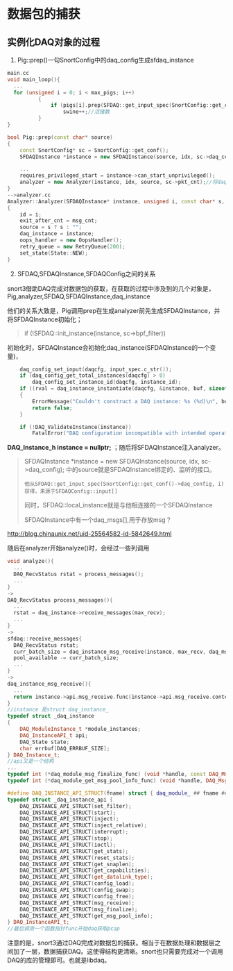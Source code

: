 # 数据包的捕获

## 实例化DAQ对象的过程

1. Pig::prep()一句SnortConfig中的daq_config生成sfdaq_instance

``` c++
main.cc
void main_loop(){
  ...
  for (unsigned i = 0; i < max_pigs; i++)
          {
              if (pigs[i].prep(SFDAQ::get_input_spec(SnortConfig::get_conf()->daq_config, i)))
                  swine++;//活猪数
          }
}

bool Pig::prep(const char* source)
{
    const SnortConfig* sc = SnortConfig::get_conf();
    SFDAQInstance *instance = new SFDAQInstance(source, idx, sc->daq_config);

    ...  
    requires_privileged_start = instance->can_start_unprivileged();
    analyzer = new Analyzer(instance, idx, source, sc->pkt_cnt);//将daq_instance赋给analyzer
}
-->analyzer.cc
Analyzer::Analyzer(SFDAQInstance* instance, unsigned i, const char* s, uint64_t msg_cnt)
{
    id = i;
    exit_after_cnt = msg_cnt;
    source = s ? s : "";
    daq_instance = instance;
    oops_handler = new OopsHandler();
    retry_queue = new RetryQueue(200);
    set_state(State::NEW);
}
```

2. SFDAQ,SFDAQInstance,SFDAQConfig之间的关系

  snort3借助DAQ完成对数据包的获取，在获取的过程中涉及到的几个对象是，Pig,analyzer,SFDAQ,SFDAQInstance,daq_instance
 
他们的关系大致是，Pig调用prep在生成analyzer前先生成SFDAQInstance，并将SFDAQInstance初始化；

>  if (!SFDAQ::init_instance(instance, sc->bpf_filter)) 

初始化时，SFDAQInstance会初始化daq_instance(SFDAQInstance的一个变量)，

``` c++
    daq_config_set_input(daqcfg, input_spec.c_str());
    if (daq_config_get_total_instances(daqcfg) > 0)
        daq_config_set_instance_id(daqcfg, instance_id);
    if ((rval = daq_instance_instantiate(daqcfg, &instance, buf, sizeof(buf))) != DAQ_SUCCESS)
    {
        ErrorMessage("Couldn't construct a DAQ instance: %s (%d)\n", buf, rval);
        return false;
    }

    if (!DAQ_ValidateInstance(instance))
        FatalError("DAQ configuration incompatible with intended operation.\n");
```

**DAQ_Instance_h instance = nullptr;** ；随后将SFDAQInstance注入analyzer。

>  SFDAQInstance *instance = new SFDAQInstance(source, idx, sc->daq_config); 中的source就是SFDAQInstance绑定的、监听的接口。
>  
>     他从SFDAQ::get_input_spec(SnortConfig::get_conf()->daq_config, i)获得，来源于SFDAQConfig::input[]
>  
>  同时，SFDAQ::local_instance就是与他相连接的一个SFDAQInstance
>
>  SFDAQInstance中有一个daq_msgs[],用于存放msg？

http://blog.chinaunix.net/uid-25564582-id-5842649.html

随后在analyzer开始analyze()时，会经过一些列调用
``` c++
void analyze(){
  ...
  DAQ_RecvStatus rstat = process_messages();
  ...
}
->
DAQ_RecvStatus process_messages(){
  ...
  rstat = daq_instance->receive_messages(max_recv);
  ...
}
->
sfdaq::receive_messages{
  DAQ_RecvStatus rstat;
  curr_batch_size = daq_instance_msg_receive(instance, max_recv, daq_msgs, &rstat);
  pool_available -= curr_batch_size;
  ...
}
->
daq_instance_msg_receive(){
  ...
  return instance->api.msg_receive.func(instance->api.msg_receive.context, max_recv, msgs, rstat);
}
//instance 是struct daq_instance_
typedef struct _daq_instance
{
    DAQ_ModuleInstance_t *module_instances;
    DAQ_InstanceAPI_t api;
    DAQ_State state;
    char errbuf[DAQ_ERRBUF_SIZE];
} DAQ_Instance_t;
//api又是一个结构
...
typedef int (*daq_module_msg_finalize_func) (void *handle, const DAQ_Msg_t *msg, DAQ_Verdict verdict);
typedef int (*daq_module_get_msg_pool_info_func) (void *handle, DAQ_MsgPoolInfo_t *info);

#define DAQ_INSTANCE_API_STRUCT(fname) struct { daq_module_ ## fname ## _func func; void *context; } fname
typedef struct _daq_instance_api {
    DAQ_INSTANCE_API_STRUCT(set_filter);
    DAQ_INSTANCE_API_STRUCT(start);
    DAQ_INSTANCE_API_STRUCT(inject);
    DAQ_INSTANCE_API_STRUCT(inject_relative);
    DAQ_INSTANCE_API_STRUCT(interrupt);
    DAQ_INSTANCE_API_STRUCT(stop);
    DAQ_INSTANCE_API_STRUCT(ioctl);
    DAQ_INSTANCE_API_STRUCT(get_stats);
    DAQ_INSTANCE_API_STRUCT(reset_stats);
    DAQ_INSTANCE_API_STRUCT(get_snaplen);
    DAQ_INSTANCE_API_STRUCT(get_capabilities);
    DAQ_INSTANCE_API_STRUCT(get_datalink_type);
    DAQ_INSTANCE_API_STRUCT(config_load);
    DAQ_INSTANCE_API_STRUCT(config_swap);
    DAQ_INSTANCE_API_STRUCT(config_free);
    DAQ_INSTANCE_API_STRUCT(msg_receive);
    DAQ_INSTANCE_API_STRUCT(msg_finalize);
    DAQ_INSTANCE_API_STRUCT(get_msg_pool_info);
} DAQ_InstanceAPI_t;
//最后调用一个函数指针func开始daq获取pcap

```
注意的是，snort3通过DAQ完成对数据包的捕获。相当于在数据处理和数据层之间加了一层，数据捕获DAQ。这使得结构更清晰。snort也只需要完成对一个调用DAQ的库的管理即可。也就是libdaq。
